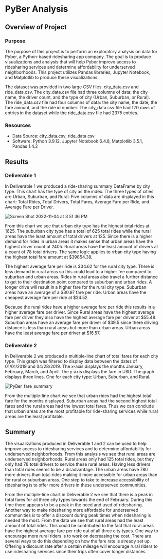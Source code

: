 # PyBer Analysis
## Overview of Project
### Purpose
The purpose of this project is to perform an exploratory analysis on data for Pyber, a Python-based ridesharing app company. The goal is to produce visualizations and analysis that will help Pyber improve access to ridesharing services and determine affordability for underserved neighborhoods. This project utilizes Pandas libraries, Jupyter Notebook, and Matplotlib to produce these visualizations. 

The dataset was provided in two large CSV files: city_data.csv and ride_data.csv. The city_data.csv file had three columns of data: the city name, the driver count, and the type of city (Urban, Suburban, or Rural). The ride_data.csv file had four columns of data: the city name, the date, the fare amount, and the ride id number. The city_data.csv file had 120 rows of entries in the dataset while the ride_data.csv file had 2375 entries. 
### Resources 
* Data Source: city_data.csv, ride_data.csv
* Software: Python 3.9.12, Jupyter Notebook 6.4.8, Matplotlib 3.5.1, Pandas 1.4.2
## Results
### Deliverable 1
In Deliverable 1 we produced a ride-sharing summary DataFrame by city type. This chart has the type of city as the index. The three types of cities are Urban, Suburban, and Rural. Five columns of data are displayed in this chart: Total Rides, Total Drivers, Total Fares, Average Fare per Ride, and Average Fare per Driver. 

![Screen Shot 2022-11-04 at 3 51 36 PM](https://user-images.githubusercontent.com/111299372/200063240-c6e0ab9f-ffe0-4677-850b-2307e950b3c2.png)

From this chart we see that urban city type has the highest total rides at 1625. The suburban city type has a total of 625 total rides while the rural areas have the least amount of total drivers at 125. Since there is a higher demand for rides in urban areas it makes sense that urban areas have the highest driver count at 2405. Rural areas have the least amount of drivers at a count of 78 total drivers. The same logic applies to rrban city type having the highest total fare amount at $39854.38. 

The highest average fare per ride is $34.62 for the rural city type. There is less demand in rural areas so this could lead to a higher fee compared to suburban and urban areas. Rides in rural areas also travel a further distance to get to their destination point compared to suburban and urban rides. A longer drive will result in a higher fare for the rural city type. Suburban areas have an average of a $30.97 fare per ride. Urban areas have the cheapest average fare per ride at $24.52. 

Because the rural rides have a higher average fare per ride this results in a higher average fare per driver. Since Rural areas have the highest average fare per driver they also have the highest average fare per driver at $55.48. Suburban areas have an average fare per driver of $39.5 since there driving distance is less than rural areas but more than urban areas. Urban areas have the least average fare per driver at $16.57. 

### Deliverable 2
In Deliverable 2 we produced a multiple-line chart of total fares for each city type. This graph was filtered to display data between the dates of 01/01/2019 and 04/28/2019. The x-axis displays the months January, February, March, and April. The y-axis displays the fare in USD. The graph displays three lines. One for each city type: Urban, Suburban, and Rural. 

![PyBer_fare_summary](https://user-images.githubusercontent.com/111299372/200067229-ba55d471-2e47-4a22-8274-035515b647a2.png)

From the multiple-line chart we see that urban rides had the highest total fare for the months displayed. Suburban areas had the second highest total fares and the rural areas had the lowest total fares. Thus we can conclude that urban areas are the most profitable for ride-sharing services while rural areas are the least profitable. 
## Summary
The visualizations produced in Deliverable 1 and 2 can be used to help improve access to ridesharing services and to determine affordability for underserved neighborhoods. From this analysis we see that rural areas are underserved neighborhoods. Rural areas only had 125 total rides, but they only had 78 total drivers to service these rural areas. Having less drivers than total rides seems to be a disadvantage. The urban areas have 780 more drivers than total rides making it more accessible for urban areas than for rural or suburban areas. One step to take to increase accessibility of ridesharing is to offer more drivers in these underserved communities. 

From the multiple-line chart in Deliverable 2 we see that there is a peak in total fares for all three city types towards the end of February. During this time there appears to be a peak in the need and used of ridesharing. Another way to make ridesharing more affordable for underserved communities is to offer a discount during peak times when ridesharing is needed the most. From the data we see that rural areas had the least amount of total rides. This could be contributed to the fact that rural areas have the highest average fare per ride out of all three city types. One way to encourage more rural riders is to work on decreasing the cost. There are several ways to do this depending on how the fare rate is already set up. Offering a discount rate after a certain mileage will encourage rural riders to use ridesharing services since their trips often cover longer distances.






